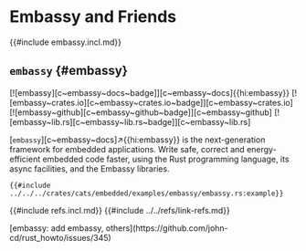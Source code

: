 # Embassy and Friends

{{#include embassy.incl.md}}

## `embassy` {#embassy}

[![embassy][c~embassy~docs~badge]][c~embassy~docs]{{hi:embassy}}
[![embassy~crates.io][c~embassy~crates.io~badge]][c~embassy~crates.io]
[![embassy~github][c~embassy~github~badge]][c~embassy~github]
[![embassy~lib.rs][c~embassy~lib.rs~badge]][c~embassy~lib.rs]

[`embassy`][c~embassy~docs]↗{{hi:embassy}} is the next-generation framework for embedded applications. Write safe, correct and energy-efficient embedded code faster, using the Rust programming language, its async facilities, and the Embassy libraries.

```rust,editable
{{#include ../../../crates/cats/embedded/examples/embassy/embassy.rs:example}}
```

{{#include refs.incl.md}}
{{#include ../../refs/link-refs.md}}

<div class="hidden">
[embassy: add embassy, others](https://github.com/john-cd/rust_howto/issues/345)
</div>
